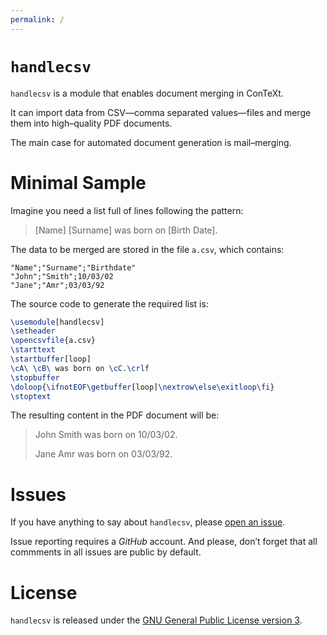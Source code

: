 ```yaml
---
permalink: /
---
```


# `handlecsv`

`handlecsv` is a module that enables document merging in ConTeXt.

It can import data from CSV—comma separated values—files and merge them into high–quality PDF documents.

The main case for automated document generation is mail–merging.

# Minimal Sample

Imagine you need a list full of lines following the pattern:

> [Name] [Surname] was born on [Birth Date].

The data to be merged are stored in the file `a.csv`, which contains:

```
"Name";"Surname";"Birthdate"
"John";"Smith";10/03/02
"Jane";"Amr";03/03/92
```

The source code to generate the required list is:

``` tex
\usemodule[handlecsv]
\setheader
\opencsvfile{a.csv}
\starttext
\startbuffer[loop]
\cA\ \cB\ was born on \cC.\crlf
\stopbuffer
\doloop{\ifnotEOF\getbuffer[loop]\nextrow\else\exitloop\fi}
\stoptext
```

The resulting content in the PDF document will be:

>John Smith was born on 10/03/02.
>
>Jane Amr was born on 03/03/92.

# Issues

If you have anything to say about `handlecsv`, please [open an issue](https://github.com/ousia/handlecsv/issues/new).

Issue reporting requires a _GitHub_ account. And please, don’t forget that all commments in all issues are public by default.

# License

`handlecsv` is released under the [GNU General Public License version 3](https://gnu.org/licenses/gpl-3.0.html).
